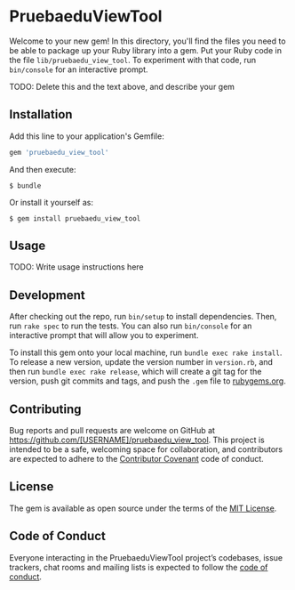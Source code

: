 # PruebaeduViewTool

Welcome to your new gem! In this directory, you'll find the files you need to be able to package up your Ruby library into a gem. Put your Ruby code in the file `lib/pruebaedu_view_tool`. To experiment with that code, run `bin/console` for an interactive prompt.

TODO: Delete this and the text above, and describe your gem

## Installation

Add this line to your application's Gemfile:

```ruby
gem 'pruebaedu_view_tool'
```

And then execute:

    $ bundle

Or install it yourself as:

    $ gem install pruebaedu_view_tool

## Usage

TODO: Write usage instructions here

## Development

After checking out the repo, run `bin/setup` to install dependencies. Then, run `rake spec` to run the tests. You can also run `bin/console` for an interactive prompt that will allow you to experiment.

To install this gem onto your local machine, run `bundle exec rake install`. To release a new version, update the version number in `version.rb`, and then run `bundle exec rake release`, which will create a git tag for the version, push git commits and tags, and push the `.gem` file to [rubygems.org](https://rubygems.org).

## Contributing

Bug reports and pull requests are welcome on GitHub at https://github.com/[USERNAME]/pruebaedu_view_tool. This project is intended to be a safe, welcoming space for collaboration, and contributors are expected to adhere to the [Contributor Covenant](http://contributor-covenant.org) code of conduct.

## License

The gem is available as open source under the terms of the [MIT License](https://opensource.org/licenses/MIT).

## Code of Conduct

Everyone interacting in the PruebaeduViewTool project’s codebases, issue trackers, chat rooms and mailing lists is expected to follow the [code of conduct](https://github.com/[USERNAME]/pruebaedu_view_tool/blob/master/CODE_OF_CONDUCT.md).
